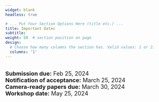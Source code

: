```yaml
---
widget: blank
headless: true

# ... Put Your Section Options Here (title etc.) ...
title: Important Dates
subtitle:
weight: 50  # section position on page
design:
  # Choose how many columns the section has. Valid values: 1 or 2.
  columns: '1'
---
```

<div class="container">
        <div class="row">
          <div class="col-lg-8 mx-auto">
            <p class="lead"><font size = "4">
  <br><b><b>Submission due:</b></b> Feb 25, 2024<br>
   <b><b>Notification of acceptance:</b></b> March 25, 2024<br>
   <b><b>Camera-ready papers due:</b></b> March 30, 2024<br>
   <b><b>Workshop date:</b></b> May 25, 2024

</font></p>
          </div>
        </div>
      </div>
